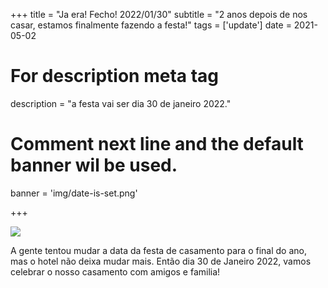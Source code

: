 +++
title = "Ja era! Fecho! 2022/01/30"
subtitle = "2 anos depois de nos casar, estamos finalmente fazendo a festa!"
tags = ['update']
date = 2021-05-02

# For description meta tag
description = "a festa vai ser dia 30 de janeiro 2022."

# Comment next line and the default banner wil be used.
banner = 'img/date-is-set.png'

+++

![](/img/date-is-set.png)

A gente tentou mudar a data da festa de casamento para o final do ano, mas o hotel não deixa mudar mais.
Então dia 30 de Janeiro 2022, vamos celebrar o nosso casamento com amigos e familia!


